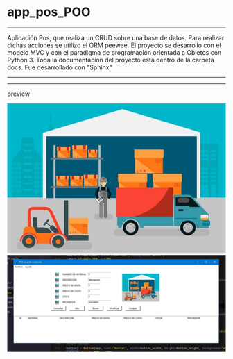 # app_pos_POO
----
Aplicación Pos, que realiza un CRUD sobre una base de datos. 
Para realizar dichas acciones se utilizo el ORM peewee.
El proyecto se desarrollo con el modelo MVC y con el paradigma de programación orientada a Objetos con Python 3.
Toda la documentacion del proyecto esta dentro de la carpeta docs. Fue desarrollado con "Sphinx"

----

----

preview

![Texto alternativo](https://github.com/eliasescalante/Aplicacion_PosMateriales/blob/main/img/1.JPG)
![Texto alternativo](https://github.com/eliasescalante/Aplicacion_PosMateriales/blob/main/img/Capture_app_nueva.JPG)
